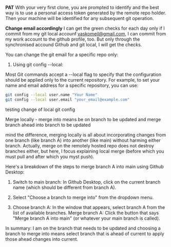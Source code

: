 **PAT**
With your very first clone, you are prompted to identify and the best way is to use a personal access token generated by the remote repo holder. Then your machine will be identified for any subsequent git operation.

**Change email accordingly**
I can get the green checks for each day only if I commit from my git local accounf vaskomeil@gmail.com, I can commit from my work account to the github profile, too. But only through the synchronised accound Github and git local, I will get the checks.


You can change the git email for a specific repo only: 

1. Using git config --local:

Most Git commands accept a --local flag to specify that the configuration should be applied only to the current repository. For example, to set your name and email address for a specific repository, you can use:

```sh
git config --local user.name "Your Name"
git config --local user.email "your_email@example.com"
```

testing change of local git config


Merge locally - merge into means be on branch to be updated and merge branch ahead into branch to be updated

mind the difference, merging locally is all about incorporating changes from one branch (like branch A) into another (like main) without harming either branch. Actually, merge on the remotely hosted repo does not destroy branches either, but here, I focus explaining local merge (before which you must pull and after which you myst push).

Here's a breakdown of the steps to merge branch A into main using Github Desktop:

1. Switch to main branch: In Github Desktop, click on the current branch name (which should be different from branch A).

2. Select "Choose a branch to merge into" from the dropdown menu.

3. Choose branch A: In the window that appears, select branch A from the list of available branches.
Merge branch A: Click the button that says "Merge branch A into main" (or whatever your main branch is called).


In summary: I am on the branch that needs to be updated and choosing a branch to merge into means select branch that is ahead of current to apply those ahead changes into current.